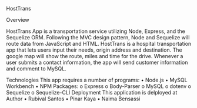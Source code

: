


HostTrans

Overview

HostTrans App is a transportation service utilizing Node, Express, and the Sequelize ORM. Following the MVC design pattern, Node and Sequelize will route data from JavaScript and HTML.
HostTrans is a hospital transportation app that lets users input their needs, origin address and destination. The google map will show the route, miles and time for the drive.
Whenever a user submits a contact information, the app will send customer information and comment to MySQL.

Technologies
This app requires a number of programs:
•	Node.js
•	MySQL Workbench
•	NPM Packages: 
o	Express
o	Body-Parser
o	MySQL
o	dotenv
o	Sequelize
o	Sequelize-CLI
Deployment
This application is delployed at 
Author
•	Rubival Santos
•	Pinar Kaya
•	Naima Bensassi

